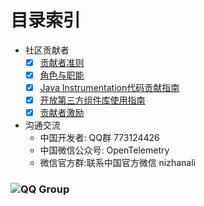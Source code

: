 
# 目录索引
- 社区贡献者
    - [x] [贡献者准则](./CONTRIBUTING.md)
    - [x] [角色与职能](./membership.md)
    - [x] [Java Instrumentation代码贡献指南](./opentelemetryJavaInstrumentation/CONTRIBUTING.md)
    - [x] [开放第三方组件库使用指南](https://opentelemetry.io/registry/)
    - [x] [贡献者激励](https://mp.weixin.qq.com/s?__biz=MzA3NDIzMDU5OA==&mid=2247484131&idx=2&sn=234c85ef31c2f0df3b875505a52abcab)
- 沟通交流
    - 中国开发者: QQ群 773124426
    - 中国微信公众号: OpenTelemetry
    - 微信官方群:联系中国官方微信 nizhanali
### ![QQ Group](../assets/qq.jpg)
